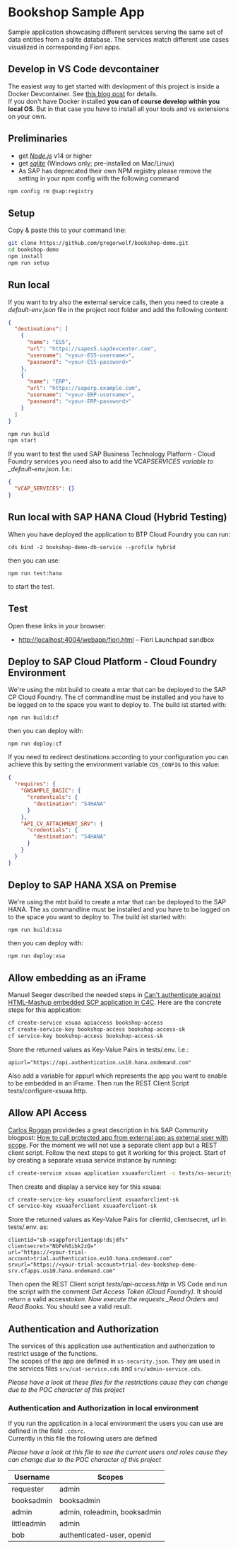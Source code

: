 # Bookshop Sample App

Sample application showcasing different services serving the same set of data entities from a sqlite database.
The services match different use cases visualized in corresponding Fiori apps.

## Develop in VS Code devcontainer

The easiest way to get started with devlopment of this project is inside a Docker Devcontainer. See [this blog post](https://github.com/htammen/cap-vscode-dev-container#so-what-do-i-have-to-do) for details.  
If you don't have Docker installed **you can of course develop within you local OS**. But in that case you have to install all your tools and vs extensions on your own.

## Preliminaries

- get [_Node.js_](https://nodejs.org/en/) v14 or higher
- get [_sqlite_](https://www.sqlite.org/download.html) (Windows only; pre-installed on Mac/Linux)
- As SAP has deprecated their own NPM registry please remove the setting in your npm config with the following command

```sh
npm config rm @sap:registry
```

## Setup

Copy & paste this to your command line:

```sh
git clone https://github.com/gregorwolf/bookshop-demo.git
cd bookshop-demo
npm install
npm run setup
```

## Run local

If you want to try also the external service calls, then you need to create a _default-env.json_ file in the project root folder and add the following content:

```json
{
  "destinations": [
    {
      "name": "ES5",
      "url": "https://sapes5.sapdevcenter.com",
      "username": "<your-ES5-username>",
      "password": "<your-ES5-password>"
    },
    {
      "name": "ERP",
      "url": "https://saperp.example.com",
      "username": "<your-ERP-username>",
      "password": "<your-ERP-password>"
    }
  ]
}
```

```sh
npm run build
npm start
```

If you want to test the used SAP Business Technology Platform - Cloud Foundry services you need also to add the VCAP*SERVICES variable to \_default-env.json*. I.e.:

```json
{
  "VCAP_SERVICES": {}
}
```

## Run local with SAP HANA Cloud (Hybrid Testing)

When you have deployed the application to BTP Cloud Foundry you can run:

```
cds bind -2 bookshop-demo-db-service --profile hybrid
```

then you can use:

```
npm run test:hana
```

to start the test.

## Test

Open these links in your browser:

- <http://localhost:4004/webapp/fiori.html> &ndash; Fiori Launchpad sandbox

## Deploy to SAP Cloud Platform - Cloud Foundry Environment

We're using the mbt build to create a mtar that can be deployed to the SAP CP Cloud Foundry. The cf commandline must be installed and you have to be logged on to the space you want to deploy to. The build ist started with:

```
npm run build:cf
```

then you can deploy with:

```
npm run deploy:cf
```

If you need to redirect destinations according to your configuration you can achieve this by setting the environment variable `CDS_CONFIG` to this value:

```JSON
{
  "requires": {
    "GWSAMPLE_BASIC": {
      "credentials": {
        "destination": "S4HANA"
      }
    },
    "API_CV_ATTACHMENT_SRV": {
      "credentials": {
        "destination": "S4HANA"
      }
    }
  }
}
```

## Deploy to SAP HANA XSA on Premise

We're using the mbt build to create a mtar that can be deployed to the SAP HANA. The xs commandline must be installed and you have to be logged on to the space you want to deploy to. The build ist started with:

```
npm run build:xsa
```

then you can deploy with:

```
npm run deploy:xsa
```

## Allow embedding as an iFrame

Manuel Seeger described the needed steps in [Can't authenticate against HTML-Mashup embedded SCP application in C4C](https://answers.sap.com/questions/13014707/cant-authenticate-against-html-mashup-embedded-scp.html). Here are the concrete steps for this application:

```sh
cf create-service xsuaa apiaccess bookshop-access
cf create-service-key bookshop-access bookshop-access-sk
cf service-key bookshop-access bookshop-access-sk
```

Store the returned values as Key-Value Pairs in tests/.env. I.e.:

```
apiurl="https://api.authentication.us10.hana.ondemand.com"
```

Also add a variable for appurl which represents the app you want to enable to be embedded in an iFrame. Then run the REST Client Script tests/configure-xsuaa.http.

## Allow API Access

[Carlos Roggan](https://people.sap.com/carlos.roggan) providedes a great description in his SAP Community blogpost: [How to call protected app from external app as external user with scope](https://blogs.sap.com/2020/06/02/how-to-call-protected-app-from-external-app-as-external-user-with-scope/). For the moment we will not use a separate client app but a REST client script. Follow the next steps to get it working for this project. Start of by creating a separate xsuaa service instance by running:

```sh
cf create-service xsuaa application xsuaaforclient -c tests/xs-security.json
```

Then create and display a service key for this xsuaa:

```sh
cf create-service-key xsuaaforclient xsuaaforclient-sk
cf service-key xsuaaforclient xsuaaforclient-sk
```

Store the returned values as Key-Value Pairs for clientid, clientsecret, url in tests/.env. as:

```
clientid="sb-xsappforclientapp!dsjdfs"
clientsecret="NbFeh8ibk2zQ="
url="https://<your-trial-account>trial.authentication.eu10.hana.ondemand.com"
srvurl="https://<your-trial-account>trial-dev-bookshop-demo-srv.cfapps.us10.hana.ondemand.com"
```

Then open the REST Client script _tests/api-access.http_ in VS Code and run the script with the comment _Get Access Token (Cloud Foundry)_. It should return a valid access*token. Now execute the requests \_Read Orders* and _Read Books_. You should see a valid result.

## Authentication and Authorization

The services of this application use authentication and authorization to
restrict usage of the functions.  
The scopes of the app are defined in `xs-security.json`.
They are used in the services files `srv/cat-service.cds` and `srv/admin-service.cds`.

_Please have a look at these files for the restrictions cause they can change
due to the POC character of this project_

### Authentication and Authorization in local environment

If you run the application in a local environment the users you can use are
defined in the field `.cdsrc`.  
Currently in this file the following users are defined

_Please have a look at this file to see the current users and roles
cause they can change due to the POC character of this project_

| Username    | Scopes                       |
| ----------- | ---------------------------- |
| requester   | admin                        |
| booksadmin  | booksadmin                   |
| admin       | admin, roleadmin, booksadmin |
| littleadmin | admin                        |
| bob         | authenticated-user, openid   |
